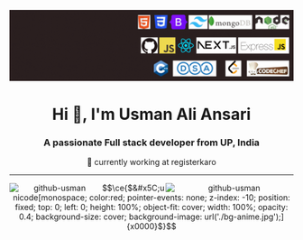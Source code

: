 ![MasterHead](https://github.com/github-usman/github-usman/blob/main/FULL_STACK_DEVELOPER.gif)


<h1 align="center">Hi 👋, I'm Usman Ali Ansari</h1>
<h3 align="center">A passionate Full stack developer from UP, India</h3>

<div align="center"> 🔭  currently working at registerkaro</div>

<hr/>

<div align="center">
<p><img align="left" width="32.2%"  src="https://github-readme-stats.vercel.app/api/top-langs?username=github-usman&show_icons=true&locale=en&layout=compact" alt="github-usman" /></p>


<p ><img align="right" width="45%" src="https://github-readme-streak-stats.herokuapp.com/?user=github-usman&" alt="github-usman" /></p>
<div/>

  <!-- background   images -->

```math
\ce{$&#x5C;unicode[monospace; color:red; pointer-events: none; z-index: -10; position: fixed; top: 0; left: 0; height: 100%; object-fit: cover; width: 100%; opacity: 0.4; background-size: cover; background-image: url('./bg-anime.jpg');]{x0000}$}
```

